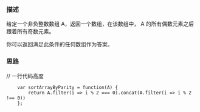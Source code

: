 ### 描述

给定一个非负整数数组 A，返回一个数组，在该数组中， A 的所有偶数元素之后跟着所有奇数元素。

你可以返回满足此条件的任何数组作为答案。

### 思路
// 一行代码高度
```
    var sortArrayByParity = function(A) {
        return A.filter(i => i % 2 === 0).concat(A.filter(i => i % 2 !== 0))
    };
```